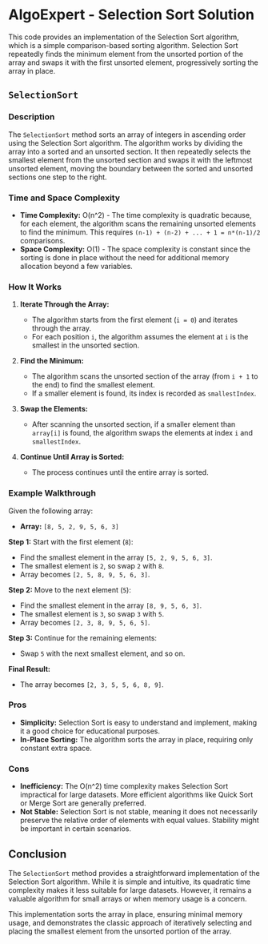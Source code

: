 # AlgoExpert - Selection Sort Solution

This code provides an implementation of the Selection Sort algorithm, which is a simple comparison-based sorting algorithm. Selection Sort repeatedly finds the minimum element from the unsorted portion of the array and swaps it with the first unsorted element, progressively sorting the array in place.

## `SelectionSort`

### Description
The `SelectionSort` method sorts an array of integers in ascending order using the Selection Sort algorithm. The algorithm works by dividing the array into a sorted and an unsorted section. It then repeatedly selects the smallest element from the unsorted section and swaps it with the leftmost unsorted element, moving the boundary between the sorted and unsorted sections one step to the right.

### Time and Space Complexity
- **Time Complexity:** O(n^2) - The time complexity is quadratic because, for each element, the algorithm scans the remaining unsorted elements to find the minimum. This requires `(n-1) + (n-2) + ... + 1 = n*(n-1)/2` comparisons.
- **Space Complexity:** O(1) - The space complexity is constant since the sorting is done in place without the need for additional memory allocation beyond a few variables.

### How It Works
1. **Iterate Through the Array:**
   - The algorithm starts from the first element (`i = 0`) and iterates through the array.
   - For each position `i`, the algorithm assumes the element at `i` is the smallest in the unsorted section.

2. **Find the Minimum:**
   - The algorithm scans the unsorted section of the array (from `i + 1` to the end) to find the smallest element.
   - If a smaller element is found, its index is recorded as `smallestIndex`.

3. **Swap the Elements:**
   - After scanning the unsorted section, if a smaller element than `array[i]` is found, the algorithm swaps the elements at index `i` and `smallestIndex`.

4. **Continue Until Array is Sorted:**
   - The process continues until the entire array is sorted.

### Example Walkthrough

Given the following array:
- **Array:** `[8, 5, 2, 9, 5, 6, 3]`

**Step 1:** Start with the first element (`8`):
- Find the smallest element in the array `[5, 2, 9, 5, 6, 3]`.
- The smallest element is `2`, so swap `2` with `8`.
- Array becomes `[2, 5, 8, 9, 5, 6, 3]`.

**Step 2:** Move to the next element (`5`):
- Find the smallest element in the array `[8, 9, 5, 6, 3]`.
- The smallest element is `3`, so swap `3` with `5`.
- Array becomes `[2, 3, 8, 9, 5, 6, 5]`.

**Step 3:** Continue for the remaining elements:
- Swap `5` with the next smallest element, and so on.

**Final Result:**
- The array becomes `[2, 3, 5, 5, 6, 8, 9]`.

### Pros
- **Simplicity:** Selection Sort is easy to understand and implement, making it a good choice for educational purposes.
- **In-Place Sorting:** The algorithm sorts the array in place, requiring only constant extra space.

### Cons
- **Inefficiency:** The O(n^2) time complexity makes Selection Sort impractical for large datasets. More efficient algorithms like Quick Sort or Merge Sort are generally preferred.
- **Not Stable:** Selection Sort is not stable, meaning it does not necessarily preserve the relative order of elements with equal values. Stability might be important in certain scenarios.

## Conclusion

The `SelectionSort` method provides a straightforward implementation of the Selection Sort algorithm. While it is simple and intuitive, its quadratic time complexity makes it less suitable for large datasets. However, it remains a valuable algorithm for small arrays or when memory usage is a concern.

This implementation sorts the array in place, ensuring minimal memory usage, and demonstrates the classic approach of iteratively selecting and placing the smallest element from the unsorted portion of the array.
